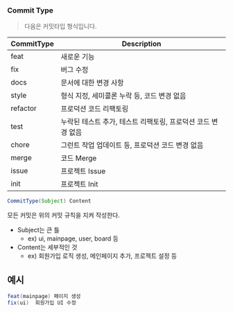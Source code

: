 ### Commit Type

> 다음은 커밋타입 형식입니다.

| CommitType | Description                                                  |
| ---------- | ------------------------------------------------------------ |
| feat       | 새로운 기능                                                  |
| fix        | 버그 수정                                                    |
| docs       | 문서에 대한 변경 사항                                        |
| style      | 형식 지정, 세미콜론 누락 등, 코드 변경 없음                  |
| refactor   | 프로덕션 코드 리팩토링                                       |
| test       | 누락된 테스트 추가, 테스트 리팩토링, 프로덕션 코드 변경 없음 |
| chore      | 그런트 작업 업데이트 등, 프로덕션 코드 변경 없음             |
| merge      | 코드 Merge                                                   |
| issue      | 프로젝트 Issue                                               |
| init       | 프로젝트 Init                                                |

```java
CommitType(Subject) Content
```

모든 커밋은 위의 커밋 규칙을 지켜 작성한다.

- Subject는 큰 틀
  - ex) ui, mainpage, user, board 등
- Content는 세부적인 것
  - ex) 회원가입 로직 생성, 메인페이지 추가, 프로젝트 설정 등

## 예시

```java
feat(mainpage) 페이지 생성
fix(ui)  회원가입 UI 수정
```

